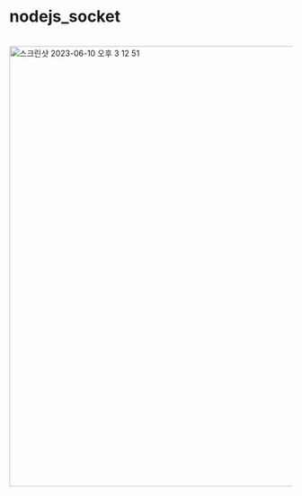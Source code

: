 # nodejs_socket
<br>
<img width="784" alt="스크린샷 2023-06-10 오후 3 12 51" src="https://github.com/lyh990517/nodejs_socket/assets/45873564/7d7d21fb-83a3-4c1c-abcc-c768b94f13a6">
